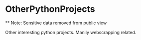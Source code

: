 # OtherPythonProjects

** Note: Sensitive data removed from public view

Other interesting python projects. Manily webscrapping related.
